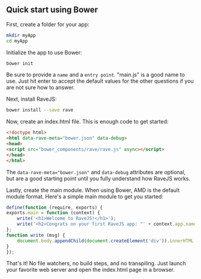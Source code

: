 ## Quick start using Bower

First, create a folder for your app:

```bash
mkdir myApp
cd myApp
```

Initialize the app to use Bower:

```bash
bower init
```

Be sure to provide a `name` and a `entry point`.  "main.js" is a good name to
use.  Just hit enter to accept the default values for the other questions if
you are not sure how to answer.

Next, install RaveJS:

```bash
bower install --save rave
```

Now, create an index.html file.  This is enough code to get started:

```html
<!doctype html>
<html data-rave-meta="bower.json" data-debug>
<head>
<script src="bower_components/rave/rave.js" async></script>
</head>
</html>
```

The `data-rave-meta="bower.json"` and `data-debug` attributes are optional,
but are a good starting point until you fully understand how RaveJS works.

Lastly, create the main module.  When using Bower, AMD is the default
module format.  Here's a simple main module to get you started:

```js
define(function (require, exports) {
exports.main = function (context) {
	write('<h1>Welcome to RaveJS!</h1>');
	write('<h2>Congrats on your first RaveJS app: "' + context.app.name + '"!</h2>');
};
function write (msg) {
	document.body.appendChild(document.createElement('div')).innerHTML = msg;
}
});
```

That's it! No file watchers, no build steps, and no transpiling.
Just launch your favorite web server and open the index.html page
in a browser.
